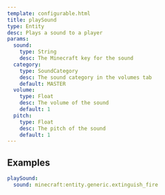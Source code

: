 ```yaml
---
template: configurable.html
title: playSound
type: Entity
desc: Plays a sound to a player
params:
  sound:
    type: String
    desc: The Minecraft key for the sound
  category:
    type: SoundCategory
    desc: The sound category in the volumes tab
    default: MASTER
  volume:
    type: Float
    desc: The volume of the sound
    default: 1
  pitch:
    type: Float
    desc: The pitch of the sound
    default: 1
---
```


## Examples

```yaml
playSound:
  sound: minecraft:entity.generic.extinguish_fire
```
